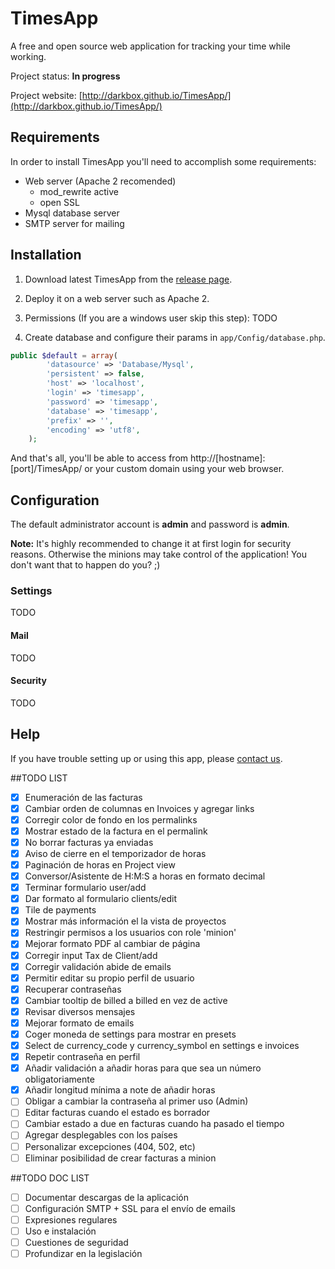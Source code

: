  TimesApp
==========

A free and open source web application for tracking your time while working.

Project status: **In progress**

Project website: [http://darkbox.github.io/TimesApp/](http://darkbox.github.io/TimesApp/)


## Requirements

In order to install TimesApp you'll need to accomplish some requirements:

- Web server (Apache 2 recomended)
	- mod_rewrite active
	- open SSL
- Mysql database server
- SMTP server for mailing

## Installation

1. Download latest TimesApp from the [release page](http://darkbox.github.io/TimesApp/ "download").

2. Deploy it on a web server such as Apache 2.

3. Permissions (If you are a windows user skip this step): 
TODO

4. Create database and configure their params in `app/Config/database.php`.
``` php
public $default = array(
		'datasource' => 'Database/Mysql',
		'persistent' => false,
		'host' => 'localhost',
		'login' => 'timesapp',
		'password' => 'timesapp',
		'database' => 'timesapp',
		'prefix' => '',
		'encoding' => 'utf8',
	);
```


And that's all, you'll be able to access from http://[hostname]:[port]/TimesApp/ or your custom domain using your web browser.

## Configuration
The default administrator account is **admin** and password is **admin**. 

**Note:** It's highly recommended to change it at first login for security reasons. Otherwise the minions may take control of the application! You don't want that to happen do you? ;) 

### Settings
TODO

#### Mail
TODO

#### Security
TODO

## Help
If you have trouble setting up or using this app, please [contact us](http://example.com "contact").


##TODO LIST
- [x] Enumeración de las facturas
- [x] Cambiar orden de columnas en Invoices y agregar links
- [x] Corregir color de fondo en los permalinks 
- [x] Mostrar estado de la factura en el permalink
- [x] No borrar facturas ya enviadas
- [x] Aviso de cierre en el temporizador de horas
- [x] Paginación de horas en Project view
- [x] Conversor/Asistente de H:M:S a horas en formato decimal
- [x] Terminar formulario user/add
- [x] Dar formato al formulario clients/edit
- [x] Tile de payments
- [x] Mostrar más información el la vista de proyectos
- [x] Restringir permisos a los usuarios con role 'minion'
- [x] Mejorar formato PDF al cambiar de página
- [x] Corregir input Tax de Client/add
- [x] Corregir validación abide de emails
- [x] Permitir editar su propio perfil de usuario
- [x] Recuperar contraseñas
- [x] Cambiar tooltip de billed a billed en vez de active
- [x] Revisar diversos mensajes
- [x] Mejorar formato de emails
- [x] Coger moneda de settings para mostrar en presets
- [x] Select de currency_code y currency_symbol en settings e invoices
- [x] Repetir contraseña en perfil
- [x] Añadir validación a añadir horas para que sea un número obligatoriamente
- [x] Añadir longitud mínima a note de añadir horas
- [ ] Obligar a cambiar la contraseña al primer uso (Admin)
- [ ] Editar facturas cuando el estado es borrador
- [ ] Cambiar estado a due en facturas cuando ha pasado el tiempo
- [ ] Agregar desplegables con los países
- [ ] Personalizar excepciones (404, 502, etc)
- [ ] Eliminar posibilidad de crear facturas a minion 

##TODO DOC LIST
- [ ] Documentar descargas de la aplicación
- [ ] Configuración SMTP + SSL para el envío de emails
- [ ] Expresiones regulares
- [ ] Uso e instalación
- [ ] Cuestiones de seguridad
- [ ] Profundizar en la legislación
